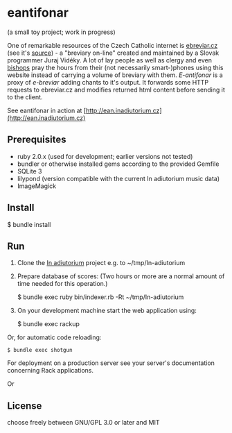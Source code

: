 # eantifonar

(a small toy project; work in progress)

One of remarkable resources of the Czech Catholic internet is [ebreviar.cz](http://ebreviar.cz)
(see it's [source](https://github.com/breviar-sk/Liturgia-hodin-online)) - a "breviary on-line"
created and maintained by a Slovak programmer Juraj Vidéky. A lot of lay people as well as clergy and even [bishops](http://nazory.euro.e15.cz/rozhovory/frantisek-radkovsky-breviar-mam-v-mobilu-382531)
pray the hours from their (not necessarily smart-)phones using this website instead of carrying a volume of breviary with them.
*E-antifonar* is a proxy of *e-breviar* adding chants to it's output.
It forwards some HTTP requests to ebreviar.cz and modifies returned html content before sending it to the client.

See eantifonar in action at [http://ean.inadiutorium.cz](http://ean.inadiutorium.cz)

## Prerequisites

* ruby 2.0.x (used for development; earlier versions not tested)
* bundler or otherwise installed gems according to the provided Gemfile
* SQLite 3
* lilypond (version compatible with the current In adiutorium music data)
* ImageMagick

## Install

$ bundle install

## Run

1. Clone the [In adiutorium](https://github.com/igneus/In-adiutorium) project e.g. to ~/tmp/In-adiutorium

2. Prepare database of scores: (Two hours or more are a normal amount of time needed for this operation.)

    $ bundle exec ruby bin/indexer.rb -Rt ~/tmp/In-adiutorium

3. On your development machine start the web application using:

    $ bundle exec rackup

Or, for automatic code reloading:

    $ bundle exec shotgun

For deployment on a production server see your server's documentation concerning Rack applications.

Or

## License

choose freely between GNU/GPL 3.0 or later and MIT

